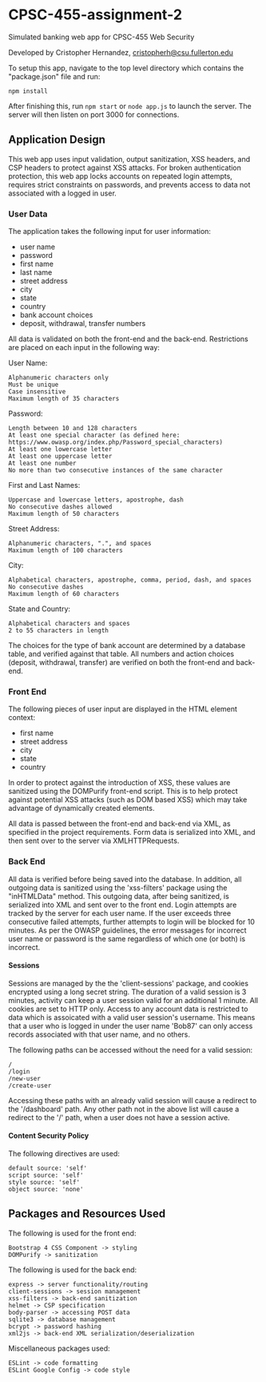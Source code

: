 # CPSC-455-assignment-2
Simulated banking web app for CPSC-455 Web Security

Developed by Cristopher Hernandez, cristopherh@csu.fullerton.edu

To setup this app, navigate to the top level directory which contains the "package.json" file and run:
```
npm install
```
After finishing this, run ```npm start``` or ```node app.js``` to launch the server. The server will then listen on port 3000 for connections.

## Application Design

This web app uses input validation, output sanitization, XSS headers, and CSP headers to protect against XSS attacks.
For broken authentication protection, this web app locks accounts on repeated login attempts, requires strict constraints on
passwords, and prevents access to data not associated with a logged in user.

### User Data

The application takes the following input for user information:
- user name
- password
- first name
- last name
- street address
- city
- state
- country
- bank account choices
- deposit, withdrawal, transfer numbers

All data is validated on both the front-end and the back-end. 
Restrictions are placed on each input in the following way:

User Name:
```
Alphanumeric characters only
Must be unique
Case insensitive
Maximum length of 35 characters
```
Password:
```
Length between 10 and 128 characters
At least one special character (as defined here: https://www.owasp.org/index.php/Password_special_characters)
At least one lowercase letter
At least one uppercase letter
At least one number
No more than two consecutive instances of the same character
```
First and Last Names:
```
Uppercase and lowercase letters, apostrophe, dash
No consecutive dashes allowed
Maximum length of 50 characters
```
Street Address:
```
Alphanumeric characters, ".", and spaces
Maximum length of 100 characters
```
City:
```
Alphabetical characters, apostrophe, comma, period, dash, and spaces
No consecutive dashes
Maximum length of 60 characters
```
State and Country:
```
Alphabetical characters and spaces
2 to 55 characters in length
```

The choices for the type of bank account are determined by a database table, and verified against that table.
All numbers and action choices (deposit, withdrawal, transfer) are verified on both the front-end and back-end.

### Front End

The following pieces of user input are displayed in the HTML element context:
- first name
- street address
- city
- state
- country

In order to protect against the introduction of XSS, these values are sanitized using the DOMPurify front-end script.
This is to help protect against potential XSS attacks (such as DOM based XSS) which may take advantage of dynamically 
created elements.

All data is passed between the front-end and back-end via XML, as specified in the project requirements.
Form data is serialized into XML, and then sent over to the server via XMLHTTPRequests.


### Back End

All data is verified before being saved into the database.
In addition, all outgoing data is sanitized using the 'xss-filters' package using the "inHTMLData" method.
This outgoing data, after being sanitized, is serialized into XML and sent over to the front end.
Login attempts are tracked by the server for each user name. If the user exceeds three consecutive failed attempts,
further attempts to login will be blocked for 10 minutes. As per the OWASP guidelines, the error messages for incorrect
user name or password is the same regardless of which one (or both) is incorrect. 

#### Sessions

Sessions are managed by the the 'client-sessions' package, and cookies encrypted using a long secret string.
The duration of a valid session is 3 minutes, activity can keep a user session valid for an additional 1 minute.
All cookies are set to HTTP only. Access to any account data is restricted to data which is assoicated with a valid
user session's username. This means that a user who is logged in under the user name 'Bob87' can only access records associated
with that user name, and no others.

The following paths can be accessed without the need for a valid session:
```
/
/login
/new-user
/create-user
```
Accessing these paths with an already valid session will cause a redirect to the '/dashboard' path.
Any other path not in the above list will cause a redirect to the '/' path, when a user does not have a session active.

#### Content Security Policy

The following directives are used:
```
default source: 'self'
script source: 'self'
style source: 'self'
object source: 'none'
```

## Packages and Resources Used

The following is used for the front end:
```
Bootstrap 4 CSS Component -> styling
DOMPurify -> sanitization
```

The following is used for the back end:
```
express -> server functionality/routing
client-sessions -> session management
xss-filters -> back-end sanitization
helmet -> CSP specification
body-parser -> accessing POST data
sqlite3 -> database management
bcrypt -> password hashing
xml2js -> back-end XML serialization/deserialization
```

Miscellaneous packages used:
```
ESLint -> code formatting
ESLint Google Config -> code style
```
